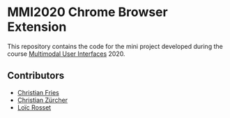 # MMI2020 Chrome Browser Extension

This repository contains the code for the mini project developed during the course [Multimodal User Interfaces](https://mcs.unibnf.ch/courses/multimodal-user-interfaces) 2020.

## Contributors

* [Christian Fries](https://github.com/christian-fries)
* [Christian Zürcher](https://github.com/jacktraror)
* [Loïc Rosset](https://github.com/LoRosset)
